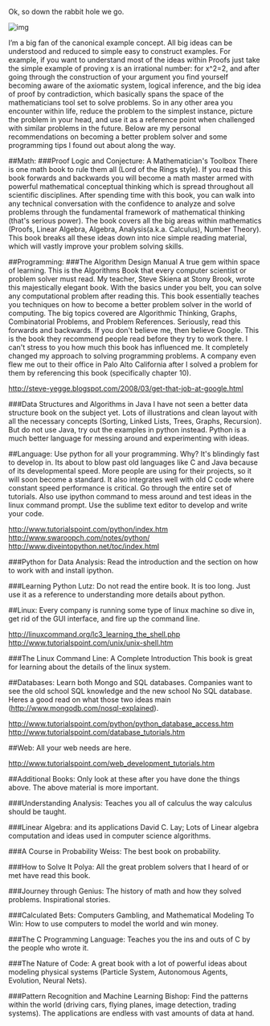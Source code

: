 Ok, so down the rabbit hole we go.

![img](http://www.clker.com/cliparts/5/6/d/e/11954409301979070935ryanlerch_The_White_Rabbit.svg.hi.png)

I’m a big fan of the canonical example concept. All big ideas can be understood and reduced to simple easy to construct examples. For example, if you want to understand most of the ideas within Proofs just take the simple example of proving x is an irrational number: for x^2=2, and after going through the construction of your argument you find yourself becoming aware of the axiomatic system, logical inference, and the big idea of proof by contradiction, which basically spans the space of the mathematicians tool set to solve problems. So in any other area you encounter within life, reduce the problem to the simplest instance, picture the problem in your head, and use it as a reference point when challenged with similar problems in the future. Below are my personal recommendations on becoming a better problem solver and some programming tips I found out about along the way.


##Math:
###Proof Logic and Conjecture: A Mathematician's Toolbox
There is one math book to rule them all (Lord of the Rings style). If you read this book forwards and backwards you will become a math master armed with powerful mathematical conceptual thinking which is spread throughout all scientific disciplines. After spending time with this book, you can walk into any technical conversation with the confidence to analyze and solve problems through the fundamental framework of mathematical thinking (that's serious power). The book covers all the big areas within mathematics (Proofs, Linear Algebra, Algebra, Analysis(a.k.a. Calculus), Number Theory). This book breaks all these ideas down into nice simple reading material, which will vastly improve your problem solving skills.


##Programming:
###The Algorithm Design Manual
A true gem within space of learning. This is the Algorithms Book that every computer scientist or problem solver must read. My teacher, Steve Skiena at Stony Brook, wrote this majestically elegant book. With the basics under you belt, you can solve  any computational problem after reading this. This book essentially teaches you techniques on how to become a better problem solver in the world of computing. The big topics covered are Algorithmic Thinking, Graphs, Combinatorial Problems, and Problem References. Seriously, read this forwards and backwards. If you don't believe me, then believe Google. This is the book they recommend people read before they try to work there. I can't stress to you how much this book has influenced me. It completely changed my approach to solving programming problems. A company even flew me out to their office in Palo Alto California after I solved a problem for them by referencing this book (specifically chapter 10).

http://steve-yegge.blogspot.com/2008/03/get-that-job-at-google.html


###Data Structures and Algorithms in Java
I have not seen a better data structure book on the subject yet. Lots of illustrations and clean layout with all the necessary concepts (Sorting, Linked Lists, Trees, Graphs, Recursion). But do not use Java, try out the examples in python instead. Python is a much better language for messing around and experimenting with ideas.


##Language:
Use python for all your programming. Why? It's blindingly fast to develop in. Its about to blow past old languages like C and Java because of its developmental speed. More people are using for their projects, so it will soon become a standard. It also integrates well with old C code where constant speed performance is critical. Go through the entire set of tutorials. Also use ipython command to mess around and test ideas in the linux command prompt. Use the sublime text editor to develop and write your code.

http://www.tutorialspoint.com/python/index.htm
http://www.swaroopch.com/notes/python/
http://www.diveintopython.net/toc/index.html


###Python for Data Analysis:
Read the introduction and the section on how to work with and install ipython.


###Learning Python Lutz:
Do not read the entire book. It is too long. Just use it as a reference to understanding more details about python.


##Linux:
Every company is running some type of linux machine so dive in, get rid of the GUI interface, and fire up the command line.

http://linuxcommand.org/lc3_learning_the_shell.php
http://www.tutorialspoint.com/unix/unix-shell.htm

###The Linux Command Line: A Complete Introduction
This book is great for learning about the details of the linux system.


##Databases:
Learn both Mongo and SQL databases. Companies want to see the old school SQL knowledge and the new school No SQL database. Heres a good read on what those two ideas main (http://www.mongodb.com/nosql-explained).

http://www.tutorialspoint.com/python/python_database_access.htm
http://www.tutorialspoint.com/database_tutorials.htm


##Web:
All your web needs are here.

http://www.tutorialspoint.com/web_development_tutorials.htm


##Additional Books:
Only look at these after you have done the things above. The above material is more important.


###Understanding Analysis:
Teaches you all of calculus the way calculus should be taught.


###Linear Algebra: and its applications David C. Lay;
Lots of Linear algebra computation and ideas used in computer science algorithms.


###A Course in Probability Weiss:
The best book on probability.


###How to Solve It Polya:
All the great problem solvers that I heard of or met have read this book.


###Journey through Genius:
The history of math and how they solved problems. Inspirational stories.


###Calculated Bets: Computers Gambling, and Mathematical Modeling To Win:
How to use computers to model the world and win money.


###The C Programming Language:
Teaches you the ins and outs of C by the people who wrote it.


###The Nature of Code:
A great book with a lot of powerful ideas about modeling physical systems (Particle System, Autonomous Agents, Evolution, Neural Nets).


###Pattern Recognition and Machine Learning Bishop:
Find the patterns within the world (driving cars, flying planes, image detection, trading systems). The applications are endless with vast amounts of data at hand.